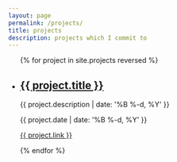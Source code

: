 ```yaml
---
layout: page
permalink: /projects/
title: projects
description: projects which I commit to
---
```


<ul class="post-list">
{% for project in site.projects reversed %}
    <li>
        <h2><a class="project-title" href="{{ project.link }}">{{ project.title }}</a></h2>
        <p class="post-meta">{{ project.description | date: '%B %-d, %Y' }}</p>
        <p class="post-meta">{{ project.date | date: '%B %-d, %Y' }}</p>
        <p class="post-meta"><a href="{{ project.link }}">{{ project.link }}</a></p>
      </li>
{% endfor %}
</ul>
